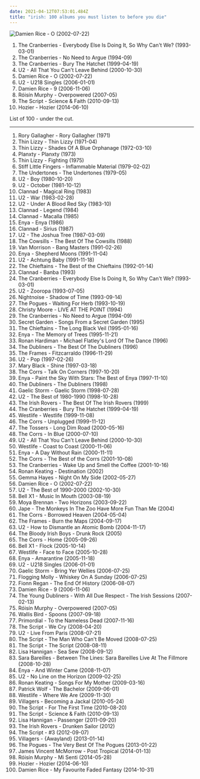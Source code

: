 ```yaml
---
date: 2021-04-12T07:53:01.484Z
title: "irish: 100 albums you must listen to before you die"
---
```

![Damien Rice - O (2002-07-22)](https://img.discogs.com/ZQlQz6fBE2IohmkyyWgN2qBYtbw=/fit-in/150x150/filters:strip_icc():format(jpeg):mode_rgb():quality(90)/discogs-images/R-1222805-1202239031.jpeg.jpg "Damien Rice - O (2002-07-22)")
<ol class="albums">
<li data-cover="http://coverartarchive.org/release/6e4bad0f-41e3-361d-b75a-3f63bc7176c6/16623893430-500.jpg" data-tags="90s, rock" role="button">The Cranberries - Everybody Else Is Doing It, So Why Can't We? (1993-03-01)</li>
<li data-cover="http://coverartarchive.org/release/177ebc28-0115-3897-8eb3-ebf74ce23790/20976788588-500.jpg" data-tags="90s, rock, alternative" role="button">The Cranberries - No Need to Argue (1994-09)</li>
<li data-cover="https://img.discogs.com/zonqhzeLNgC07fqdcsZ5OrZ7h8k=/fit-in/565x606/filters:strip_icc():format(jpeg):mode_rgb():quality(90)/discogs-images/R-7768449-1448613040-9659.jpeg.jpg" data-tags="rock, alternative, 90s" role="button">The Cranberries - Bury The Hatchet (1999-04-19)</li>
<li data-cover="https://img.discogs.com/U8okCdE93Q8KnJ5rBtnugutb8JM=/fit-in/600x600/filters:strip_icc():format(jpeg):mode_rgb():quality(90)/discogs-images/R-1198146-1211495932.jpeg.jpg" data-tags="u2, rock" role="button">U2 - All That You Can't Leave Behind (2000-10-30)</li>
<li data-cover="https://img.discogs.com/ZQlQz6fBE2IohmkyyWgN2qBYtbw=/fit-in/150x150/filters:strip_icc():format(jpeg):mode_rgb():quality(90)/discogs-images/R-1222805-1202239031.jpeg.jpg" data-tags="acoustic, singer-songwriter, folk" role="button">Damien Rice - O (2002-07-22)</li>
<li data-cover="http://coverartarchive.org/release/50960a67-c4cc-4845-b722-cf2372d7e5f9/7165424755-500.jpg" data-tags="rock, u2" role="button">U2 - U218 Singles (2006-01-01)</li>
<li data-cover="http://coverartarchive.org/release/490595e7-8ec0-3ad1-ac51-95e816ecb24b/8345167017-500.jpg" data-tags="folk, singer-songwriter, acoustic" role="button">Damien Rice - 9 (2006-11-06)</li>
<li data-cover="https://img.discogs.com/95-LQC1Jx2GGoBq_Z7l1CAeHkrM=/fit-in/600x536/filters:strip_icc():format(jpeg):mode_rgb():quality(90)/discogs-images/R-1139242-1217870739.jpeg.jpg" data-tags="electronic, electropop, female vocalists" role="button">Róisín Murphy - Overpowered (2007-05)</li>
<li data-cover="http://coverartarchive.org/release/18e4ebe7-8117-4013-9e1d-6c4bfd9e04c4/6682031158-500.jpg" data-tags="the script" role="button">The Script - Science & Faith (2010-09-13)</li>
<li data-cover="http://coverartarchive.org/release/d893f786-6518-4dd5-beca-8e00589cd41d/11618361045-500.jpg" data-tags="soul, indie rock, blues" role="button">Hozier - Hozier (2014-06-10)</li>
</ol>
List of 100 - under the cut.
<!-- more -->

_________________

<ol class="albums">
<li data-cover="https://img.discogs.com/6XJy69cfE0Ut4NSEjXDRpUFNpNM=/fit-in/400x400/filters:strip_icc():format(jpeg):mode_rgb():quality(90)/discogs-images/R-5329898-1390702869-5206.jpeg.jpg" data-tags="blues rock, classic rock, blues" role="button">
Rory Gallagher - Rory Gallagher (1971)
</li>
<li data-cover="http://coverartarchive.org/release/861b7aff-0ce6-47cc-b5f2-b6be19bd3abc/11393785643-500.jpg" data-tags="hard rock, irish" role="button">
Thin Lizzy - Thin Lizzy (1971-04)
</li>
<li data-cover="https://img.discogs.com/ix3FmVas9u9AWu3DEbQfOwObMGs=/fit-in/150x148/filters:strip_icc():format(jpeg):mode_rgb():quality(90)/discogs-images/R-4254335-1359828733-8672.jpeg.jpg" data-tags="classic rock" role="button">
Thin Lizzy - Shades Of A Blue Orphanage (1972-03-10)
</li>
<li data-cover="http://coverartarchive.org/release/6e48b834-8865-4a01-af1f-90a56751e9d2/1358975079-500.jpg" data-tags="folk, irish" role="button">
Planxty - Planxty (1973)
</li>
<li data-cover="http://coverartarchive.org/release/85dfbc75-c389-4c36-a0f2-4d7b41723478/11412752699-500.jpg" data-tags="hard rock" role="button">
Thin Lizzy - Fighting (1975)
</li>
<li data-cover="https://img.discogs.com/Ow-Gaovoa219SVHQbCTq-VoIkbA=/fit-in/598x600/filters:strip_icc():format(jpeg):mode_rgb():quality(90)/discogs-images/R-868401-1514550929-4213.jpeg.jpg" data-tags="punk" role="button">
Stiff Little Fingers - Inflammable Material (1979-02-02)
</li>
<li data-cover="http://coverartarchive.org/release/e3d6480b-e431-40e7-84c7-160923940b60/12764953075-500.jpg" data-tags="punk rock, punk" role="button">
The Undertones - The Undertones (1979-05)
</li>
<li data-cover="https://img.discogs.com/2SBGJzgJFV8lrI4NUuon4M9CUf0=/fit-in/600x597/filters:strip_icc():format(jpeg):mode_rgb():quality(90)/discogs-images/R-9191287-1555343079-6941.jpeg.jpg" data-tags="post-punk, rock, 80s" role="button">
U2 - Boy (1980-10-20)
</li>
<li data-cover="http://coverartarchive.org/release/37ab2177-339b-4f5d-affc-f1e5d468bf68/6741475248-500.jpg" data-tags="rock, 80s" role="button">
U2 - October (1981-10-12)
</li>
<li data-cover="http://coverartarchive.org/release/7546163d-238d-38e3-97bb-26c464dabbeb/3195155586-500.jpg" data-tags="celtic, irish" role="button">
Clannad - Magical Ring (1983)
</li>
<li data-cover="https://img.discogs.com/HV3PkcnCqXxcN3RtBp1JG39rK5M=/fit-in/443x600/filters:strip_icc():format(jpeg):mode_rgb():quality(90)/discogs-images/R-3019834-1407571984-2110.jpeg.jpg" data-tags="rock, 80s" role="button">
U2 - War (1983-02-28)
</li>
<li data-cover="http://coverartarchive.org/release/74e6f17b-f10f-3b17-a32f-8168b7cd377b/28078884733-500.jpg" data-tags="rock" role="button">
U2 - Under A Blood Red Sky (1983-10)
</li>
<li data-cover="http://coverartarchive.org/release/17b6081f-cc8e-4dbd-b8da-ff89b6957e1a/13144429451-500.jpg" data-tags="celtic" role="button">
Clannad - Legend (1984)
</li>
<li data-cover="http://coverartarchive.org/release/bb533884-3d66-4945-955e-3c57e629b316/3722741186-500.jpg" data-tags="celtic, new age" role="button">
Clannad - Macalla (1985)
</li>
<li data-cover="http://coverartarchive.org/release/75426382-d7f5-458e-b50d-370a21c430c9/10253435044-500.jpg" data-tags="new age" role="button">
Enya - Enya (1986)
</li>
<li data-cover="https://img.discogs.com/xXwF8MT30xvrR2CKKajUdzcM8S0=/fit-in/600x566/filters:strip_icc():format(jpeg):mode_rgb():quality(90)/discogs-images/R-12555168-1537535536-6963.jpeg.jpg" data-tags="celtic, irish" role="button">
Clannad - Sirius (1987)
</li>
<li data-cover="https://img.discogs.com/vp8yysdtrnhVB0e3-7cEDcL3ZkY=/fit-in/599x584/filters:strip_icc():format(jpeg):mode_rgb():quality(90)/discogs-images/R-1387091-1215452933.jpeg.jpg" data-tags="rock" role="button">
U2 - The Joshua Tree (1987-03-09)
</li>
<li data-cover="https://img.discogs.com/ZUGC-vy9-wlqQqdRmu4cbmq7iOg=/fit-in/500x495/filters:strip_icc():format(jpeg):mode_rgb():quality(90)/discogs-images/R-17321884-1612806083-5436.jpeg.jpg" data-tags="classic rock, 60s, sunshine pop, irish, bubblegum, ageofaquarius63, doofusgoofus" role="button">
The Cowsills - The Best Of The Cowsills (1988)
</li>
<li data-cover="http://coverartarchive.org/release/7a094da9-ae4f-41d3-a8e7-c88c71daaea7/15557075572-500.jpg" data-tags="classic rock, rock, irish" role="button">
Van Morrison - Bang Masters (1991-02-26)
</li>
<li data-cover="http://coverartarchive.org/release/2fbbe6b7-5679-33cf-a084-ee4bd5429807/16797026280-500.jpg" data-tags="celtic, new age" role="button">
Enya - Shepherd Moons (1991-11-04)
</li>
<li data-cover="https://img.discogs.com/xivHc5rtqcq_p2J2Qu1D99VZmk8=/fit-in/600x582/filters:strip_icc():format(jpeg):mode_rgb():quality(90)/discogs-images/R-6277836-1606808822-4001.jpeg.jpg" data-tags="rock" role="button">
U2 - Achtung Baby (1991-11-18)
</li>
<li data-cover="https://img.discogs.com/vXJgBJdXPiM5T2pxQTW4w7gIVGM=/fit-in/600x523/filters:strip_icc():format(jpeg):mode_rgb():quality(90)/discogs-images/R-14233630-1570386536-6094.jpeg.jpg" data-tags="irish, celtic" role="button">
The Chieftains - The Best of the Chieftains (1992-01-14)
</li>
<li data-cover="https://img.discogs.com/xbSveh6u1PT6wIjBm6QxyCvJB0k=/fit-in/600x600/filters:strip_icc():format(jpeg):mode_rgb():quality(90)/discogs-images/R-8996453-1472983258-2777.jpeg.jpg" data-tags="celtic, new age" role="button">
Clannad - Banba (1993)
</li>
<li data-cover="http://coverartarchive.org/release/6e4bad0f-41e3-361d-b75a-3f63bc7176c6/16623893430-500.jpg" data-tags="90s, rock" role="button">
The Cranberries - Everybody Else Is Doing It, So Why Can't We? (1993-03-01)
</li>
<li data-cover="http://coverartarchive.org/release/c8a3ad14-933f-308c-866e-b28dd14403a7/3770659611-500.jpg" data-tags="rock, 90s, u2" role="button">
U2 - Zooropa (1993-07-05)
</li>
<li data-cover="http://coverartarchive.org/release/d10def02-976f-4e8e-adb9-5194991b6f24/2060398223-500.jpg" data-tags="celtic" role="button">
Nightnoise - Shadow of Time (1993-09-14)
</li>
<li data-cover="http://coverartarchive.org/release/b316b66f-8f7a-4899-a045-4d734272e60d/16160191520-500.jpg" data-tags="alternative, folk rock, irish, irish folk, tamole likes it, kvlt, irish punk" role="button">
The Pogues - Waiting For Herb (1993-10-19)
</li>
<li data-cover="http://coverartarchive.org/release/24c4d72b-fd9c-463a-802d-aebd5e8f2a0a/15396072186-500.jpg" data-tags="irish" role="button">
Christy Moore - LIVE AT THE POINT (1994)
</li>
<li data-cover="http://coverartarchive.org/release/177ebc28-0115-3897-8eb3-ebf74ce23790/20976788588-500.jpg" data-tags="90s, rock, alternative" role="button">
The Cranberries - No Need to Argue (1994-09)
</li>
<li data-cover="http://coverartarchive.org/release/241eeee9-802f-3bf4-85e2-733cdd209836/27181976185-500.jpg" data-tags="new age, celtic, secret garden" role="button">
Secret Garden - Songs From a Secret Garden (1995)
</li>
<li data-cover="http://coverartarchive.org/release/3cd57757-4f37-4398-bf2a-ff45bfd84b7b/26474897084-500.jpg" data-tags="celtic, irish" role="button">
The Chieftains - The Long Black Veil (1995-01-16)
</li>
<li data-cover="http://coverartarchive.org/release/c96068a9-9d40-3756-b624-a0a7e94cf0e4/22180420062-500.jpg" data-tags="new age, celtic" role="button">
Enya - The Memory of Trees (1995-11-21)
</li>
<li data-cover="https://img.discogs.com/Slr1i12ptM4Pa_wmHHmphdcHVdg=/fit-in/500x500/filters:strip_icc():format(jpeg):mode_rgb():quality(90)/discogs-images/R-801987-1163945410.jpeg.jpg" data-tags="celtic" role="button">
Ronan Hardiman - Michael Flatley's Lord Of The Dance (1996)
</li>
<li data-cover="https://img.discogs.com/uqL-t2fouX_2r9RfBc_E5eq5pKk=/fit-in/300x300/filters:strip_icc():format(jpeg):mode_rgb():quality(90)/discogs-images/R-3829486-1455603083-9695.jpeg.jpg" data-tags="irish" role="button">
The Dubliners - The Best Of The Dubliners (1996)
</li>
<li data-cover="http://coverartarchive.org/release/3139e3a4-a7e7-40ee-a124-2d2830971c4e/14483468542-500.jpg" data-tags="indie, rock, alternative, irish, irish music" role="button">
The Frames - Fitzcarraldo (1996-11-29)
</li>
<li data-cover="http://coverartarchive.org/release/a03e7e4b-45ab-390e-9439-4253efa57967/6316878222-500.jpg" data-tags="rock, 90s" role="button">
U2 - Pop (1997-02-26)
</li>
<li data-cover="http://coverartarchive.org/release/28174166-ee47-4c07-84ee-59b9f8c9696a/13728151561-500.jpg" data-tags="irish, celtic" role="button">
Mary Black - Shine (1997-03-18)
</li>
<li data-cover="http://coverartarchive.org/release/259ef148-90a3-44ab-87b2-1252c46febd5/5356649895-500.jpg" data-tags="pop" role="button">
The Corrs - Talk On Corners (1997-10-20)
</li>
<li data-cover="http://coverartarchive.org/release/0ef2d01b-02bf-35b6-949a-0666edbdc839/6637250207-500.jpg" data-tags="enya" role="button">
Enya - Paint the Sky With Stars: The Best of Enya (1997-11-10)
</li>
<li data-cover="https://img.discogs.com/NrAo82wRPDtNI8-isKvqof7oReg=/fit-in/600x463/filters:strip_icc():format(jpeg):mode_rgb():quality(90)/discogs-images/R-3678539-1479509427-2997.jpeg.jpg" data-tags="irish" role="button">
The Dubliners - The Dubliners (1998)
</li>
<li data-cover="http://coverartarchive.org/release/0f423674-98e5-4f80-9e70-9691dc13567e/15317941128-500.jpg" data-tags="irish, celtic" role="button">
Gaelic Storm - Gaelic Storm (1998-07-28)
</li>
<li data-cover="http://coverartarchive.org/release/3b886671-04bb-4e6f-bc02-310823641fe9/9041409104-500.jpg" data-tags="rock, u2, classic rock" role="button">
U2 - The Best of 1980-1990 (1998-10-28)
</li>
<li data-cover="http://coverartarchive.org/release/b3057d9c-fcb6-4e98-91c6-db3436e46299/29018912269-500.jpg" data-tags="irish, celtic" role="button">
The Irish Rovers - The Best Of The Irish Rovers (1999)
</li>
<li data-cover="https://img.discogs.com/zonqhzeLNgC07fqdcsZ5OrZ7h8k=/fit-in/565x606/filters:strip_icc():format(jpeg):mode_rgb():quality(90)/discogs-images/R-7768449-1448613040-9659.jpeg.jpg" data-tags="rock, alternative, 90s" role="button">
The Cranberries - Bury The Hatchet (1999-04-19)
</li>
<li data-cover="http://coverartarchive.org/release/5b8f11a0-ea81-44d0-a79b-726506b8e6b3/22647463025-500.jpg" data-tags="westlife, pop" role="button">
Westlife - Westlife (1999-11-08)
</li>
<li data-cover="http://coverartarchive.org/release/dc1f2430-bdd5-4070-95a1-58fe9067811b/3600810436-500.jpg" data-tags="folk, pop, irish" role="button">
The Corrs - Unplugged (1999-11-12)
</li>
<li data-cover="http://coverartarchive.org/release/364bab3c-240b-30f1-8cd8-d624a4f89d5a/16999982419-500.jpg" data-tags="rock, punk, irish, celtic rock, t tossers" role="button">
The Tossers - Long Dim Road (2000-05-16)
</li>
<li data-cover="https://img.discogs.com/SFPzHAzX4ah4IFjPf-JRPl37kXU=/fit-in/600x596/filters:strip_icc():format(jpeg):mode_rgb():quality(90)/discogs-images/R-951267-1428563434-2020.jpeg.jpg" data-tags="pop" role="button">
The Corrs - In Blue (2000-07-10)
</li>
<li data-cover="https://img.discogs.com/U8okCdE93Q8KnJ5rBtnugutb8JM=/fit-in/600x600/filters:strip_icc():format(jpeg):mode_rgb():quality(90)/discogs-images/R-1198146-1211495932.jpeg.jpg" data-tags="u2, rock" role="button">
U2 - All That You Can't Leave Behind (2000-10-30)
</li>
<li data-cover="http://coverartarchive.org/release/d0cb6120-ad2e-4694-847f-664083bdc0e4/26537178398-500.jpg" data-tags="coast to coast, westlife, pop" role="button">
Westlife - Coast to Coast (2000-11-06)
</li>
<li data-cover="http://coverartarchive.org/release/76d53e8d-a605-3a57-a188-450d6884fff5/13737540134-500.jpg" data-tags="new age, celtic, enya" role="button">
Enya - A Day Without Rain (2000-11-11)
</li>
<li data-cover="http://coverartarchive.org/release/848a2636-51a8-4a38-9cb3-f6821e8adbe1/28759289524-500.jpg" data-tags="the corrs" role="button">
The Corrs - The Best of the Corrs (2001-10-08)
</li>
<li data-cover="http://coverartarchive.org/release/e5119f27-ef7f-392f-8d93-790a7b62ef59/19311203167-500.jpg" data-tags="rock" role="button">
The Cranberries - Wake Up and Smell the Coffee (2001-10-16)
</li>
<li data-cover="https://img.discogs.com/zpL7Vvj08Z9ClcnhZw2kviQLoeI=/fit-in/600x600/filters:strip_icc():format(jpeg):mode_rgb():quality(90)/discogs-images/R-7506712-1457488957-7981.jpeg.jpg" data-tags="pop, irish, male vocalist, complete crap, dim, driving pop, mobloguk, ronan keating  -  destination" role="button">
Ronan Keating - Destination (2002)
</li>
<li data-cover="https://img.discogs.com/IEPYmkiATmYCQaoXBtgtmRRnZ_c=/fit-in/600x885/filters:strip_icc():format(jpeg):mode_rgb():quality(90)/discogs-images/R-1533055-1495336592-1611.jpeg.jpg" data-tags="irish" role="button">
Gemma Hayes - Night On My Side (2002-05-27)
</li>
<li data-cover="https://img.discogs.com/ZQlQz6fBE2IohmkyyWgN2qBYtbw=/fit-in/150x150/filters:strip_icc():format(jpeg):mode_rgb():quality(90)/discogs-images/R-1222805-1202239031.jpeg.jpg" data-tags="acoustic, singer-songwriter, folk" role="button">
Damien Rice - O (2002-07-22)
</li>
<li data-cover="http://coverartarchive.org/release/9f7fead6-9bba-3a45-ad9d-33d8712413bb/17641203848-500.jpg" data-tags="rock" role="button">
U2 - The Best of 1990-2000 (2002-10-30)
</li>
<li data-cover="https://img.discogs.com/C7ivzZqISbQUn_PodoOTtCo-Z2c=/fit-in/239x240/filters:strip_icc():format(jpeg):mode_rgb():quality(90)/discogs-images/R-2044574-1406510932-1126.jpeg.jpg" data-tags="indie, indie rock, irish, stuff i like, drive-thru records" role="button">
Bell X1 - Music In Mouth (2003-08-19)
</li>
<li data-cover="http://coverartarchive.org/release/175e2c5a-9bbc-49f9-bfd1-ac3b077c7a96/16482696811-500.jpg" data-tags="celtic" role="button">
Moya Brennan - Two Horizons (2003-09-22)
</li>
<li data-cover="http://coverartarchive.org/release/b8a438cd-8718-430a-b8dc-589f17816dc0/14762285093-500.jpg" data-tags="alternative" role="button">
Jape - The Monkeys In The Zoo Have More Fun Than Me (2004)
</li>
<li data-cover="http://coverartarchive.org/release/09ead843-23c8-3ee2-9094-1cf78b3a2408/10962966051-500.jpg" data-tags="pop" role="button">
The Corrs - Borrowed Heaven (2004-05-04)
</li>
<li data-cover="http://coverartarchive.org/release/b7672ca3-e0f4-4701-94ad-9dc4c0043b8f/25419446052-500.jpg" data-tags="alternative rock" role="button">
The Frames - Burn the Maps (2004-09-17)
</li>
<li data-cover="http://coverartarchive.org/release/1eccc76d-a24a-3066-ab4f-85e2efffb251/7947210173-500.jpg" data-tags="rock, u2" role="button">
U2 - How to Dismantle an Atomic Bomb (2004-11-17)
</li>
<li data-cover="http://coverartarchive.org/release/d67791a1-1304-4f30-a6f3-f00b8186630a/992235630-500.jpg" data-tags="irish" role="button">
The Bloody Irish Boys - Drunk Rock (2005)
</li>
<li data-cover="http://coverartarchive.org/release/ba0765da-df34-406c-934b-57a73dd9e353/9948459257-500.jpg" data-tags="folk" role="button">
The Corrs - Home (2005-09-26)
</li>
<li data-cover="https://img.discogs.com/fYjxUVlfj9RRrEg6GM0tF2l-b3A=/fit-in/500x500/filters:strip_icc():format(jpeg):mode_rgb():quality(90)/discogs-images/R-2625293-1293867158.jpeg.jpg" data-tags="indie" role="button">
Bell X1 - Flock (2005-10-14)
</li>
<li data-cover="http://coverartarchive.org/release/ee99133c-2a6a-4284-aa50-49080bdba6cd/28019561986-500.jpg" data-tags="westlife, pop" role="button">
Westlife - Face to Face (2005-10-28)
</li>
<li data-cover="http://coverartarchive.org/release/b68a9abc-5e45-3fa6-8a6f-b0e9572ba1c9/8316179451-500.jpg" data-tags="new age, celtic" role="button">
Enya - Amarantine (2005-11-18)
</li>
<li data-cover="http://coverartarchive.org/release/50960a67-c4cc-4845-b722-cf2372d7e5f9/7165424755-500.jpg" data-tags="rock, u2" role="button">
U2 - U218 Singles (2006-01-01)
</li>
<li data-cover="http://coverartarchive.org/release/298b2b1e-d3cf-4dec-be0b-1803064a093f/8915966727-500.jpg" data-tags="irish, celtic rock" role="button">
Gaelic Storm - Bring Yer Wellies (2006-07-25)
</li>
<li data-cover="http://coverartarchive.org/release/713844be-3748-35db-8502-41898a892a37/13801672579-500.jpg" data-tags="irish, punk" role="button">
Flogging Molly - Whiskey On A Sunday (2006-07-25)
</li>
<li data-cover="https://img.discogs.com/UTfPdDO7yKlna4J-8s7oIndKMmc=/fit-in/599x595/filters:strip_icc():format(jpeg):mode_rgb():quality(90)/discogs-images/R-2024101-1259182598.jpeg.jpg" data-tags="folk, singer-songwriter" role="button">
Fionn Regan - The End Of History (2006-08-07)
</li>
<li data-cover="http://coverartarchive.org/release/490595e7-8ec0-3ad1-ac51-95e816ecb24b/8345167017-500.jpg" data-tags="folk, singer-songwriter, acoustic" role="button">
Damien Rice - 9 (2006-11-06)
</li>
<li data-cover="https://via.placeholder.com/450" data-tags="celtic punk" role="button">
The Young Dubliners - With All Due Respect - The Irish Sessions (2007-02-13)
</li>
<li data-cover="https://img.discogs.com/95-LQC1Jx2GGoBq_Z7l1CAeHkrM=/fit-in/600x536/filters:strip_icc():format(jpeg):mode_rgb():quality(90)/discogs-images/R-1139242-1217870739.jpeg.jpg" data-tags="electronic, electropop, female vocalists" role="button">
Róisín Murphy - Overpowered (2007-05)
</li>
<li data-cover="https://via.placeholder.com/450" data-tags="jazz, rock, indiepop, irish folk, full streamable albums" role="button">
Wallis Bird - Spoons (2007-09-18)
</li>
<li data-cover="http://coverartarchive.org/release/82dc3ab4-361e-3b29-973d-f7f1abf1c436/13912011180-500.jpg" data-tags="black metal, pagan metal" role="button">
Primordial - To the Nameless Dead (2007-11-16)
</li>
<li data-cover="https://via.placeholder.com/450" data-tags="pop" role="button">
The Script - We Cry (2008-04-20)
</li>
<li data-cover="http://coverartarchive.org/release/e089c521-16fd-42c5-abf7-ee79fb6231fd/11994441629-500.jpg" data-tags="rock, irish, live, compilations, desert island discs" role="button">
U2 - Live From Paris (2008-07-21)
</li>
<li data-cover="https://img.discogs.com/2ekcBuMG8g0xgx_m-NVExDI31-w=/fit-in/491x488/filters:strip_icc():format(jpeg):mode_rgb():quality(90)/discogs-images/R-2575678-1386862288-2838.jpeg.jpg" data-tags="the script" role="button">
The Script - The Man Who Can't Be Moved (2008-07-25)
</li>
<li data-cover="http://coverartarchive.org/release/1df1d4e8-ef3c-3513-b982-845edd9c371b/6635580720-500.jpg" data-tags="pop rock" role="button">
The Script - The Script (2008-08-11)
</li>
<li data-cover="https://img.discogs.com/aiVvspzzf0mNd9A_xGlClkEesig=/fit-in/600x544/filters:strip_icc():format(jpeg):mode_rgb():quality(90)/discogs-images/R-1669654-1567298142-1446.png.jpg" data-tags="folk, female vocalists, singer-songwriter, indie" role="button">
Lisa Hannigan - Sea Sew (2008-09-12)
</li>
<li data-cover="https://img.discogs.com/iMr4EtTmLjmeBSFTYJ31dNqmXdI=/fit-in/566x563/filters:strip_icc():format(jpeg):mode_rgb():quality(90)/discogs-images/R-2716560-1417511195-4062.jpeg.jpg" data-tags="female vocalists, female vocalist" role="button">
Sara Bareilles - Between The Lines: Sara Bareilles Live At The Fillmore (2008-10-28)
</li>
<li data-cover="http://coverartarchive.org/release/16d139e2-e940-36e4-b865-99f4dd667573/14012130666-500.jpg" data-tags="christmas" role="button">
Enya - And Winter Came (2008-11-07)
</li>
<li data-cover="http://coverartarchive.org/release/650ed589-c6c2-3bdf-a132-e781020bcbff/1736631743-500.jpg" data-tags="rock" role="button">
U2 - No Line on the Horizon (2009-02-25)
</li>
<li data-cover="http://coverartarchive.org/release/a51be432-d3d9-4f3b-a482-dd90d748ae35/15754141469-500.jpg" data-tags="rock, irish" role="button">
Ronan Keating - Songs For My Mother (2009-03-16)
</li>
<li data-cover="http://coverartarchive.org/release/4f8f41d4-895d-488d-95d0-7daec079bcd1/21698152605-500.jpg" data-tags="indie, alternative, folk, epic, fucking epic" role="button">
Patrick Wolf - The Bachelor (2009-06-01)
</li>
<li data-cover="http://coverartarchive.org/release/2e748702-5e75-4a8a-8526-d0311a89d616/11826807120-500.jpg" data-tags="pop, irish, boybands" role="button">
Westlife - Where We Are (2009-11-30)
</li>
<li data-cover="https://img.discogs.com/3OoWfZVJU5AV7OxhKzMipCp6vQw=/fit-in/600x598/filters:strip_icc():format(jpeg):mode_rgb():quality(90)/discogs-images/R-2238563-1272988463.jpeg.jpg" data-tags="indie rock, irish, ireland" role="button">
Villagers - Becoming a Jackal (2010-05-24)
</li>
<li data-cover="http://coverartarchive.org/release/ffb41af0-6f41-40a1-a98f-0ea5ac33b2c0/9890214632-500.jpg" data-tags="easy listening, modern, irish" role="button">
The Script - For The First Time (2010-08-20)
</li>
<li data-cover="http://coverartarchive.org/release/18e4ebe7-8117-4013-9e1d-6c4bfd9e04c4/6682031158-500.jpg" data-tags="the script" role="button">
The Script - Science & Faith (2010-09-13)
</li>
<li data-cover="https://img.discogs.com/gGvo29mIV8rtAGgFsDiglFiSqGM=/fit-in/600x600/filters:strip_icc():format(jpeg):mode_rgb():quality(90)/discogs-images/R-3181009-1487336547-2725.jpeg.jpg" data-tags="singer-songwriter, rock, folk, folk rock" role="button">
Lisa Hannigan - Passenger (2011-09-20)
</li>
<li data-cover="http://coverartarchive.org/release/8fd6395e-d781-4607-8d19-d8d2b9927871/7817782831-500.jpg" data-tags="irish, celtic, irish folk" role="button">
The Irish Rovers - Drunken Sailor (2012)
</li>
<li data-cover="http://coverartarchive.org/release/8d3da9c4-17db-480a-85c1-17ee27823fcb/2019375455-500.jpg" data-tags="pop, pop rock" role="button">
The Script - #3 (2012-09-07)
</li>
<li data-cover="http://coverartarchive.org/release/d555247a-4c60-4af4-bea1-923dafb15e0e/14673590423-500.jpg" data-tags="indie, singer-songwriter" role="button">
Villagers - {Awayland} (2013-01-14)
</li>
<li data-cover="http://coverartarchive.org/release/21f11285-d569-4332-9566-680560cbc682/3462514269-500.jpg" data-tags="irish, celtic" role="button">
The Pogues - The Very Best Of The Pogues (2013-01-22)
</li>
<li data-cover="http://coverartarchive.org/release/6e372de4-f625-47a6-9786-ed67b208d132/6086720192-500.jpg" data-tags="folk" role="button">
James Vincent McMorrow - Post Tropical (2014-01-13)
</li>
<li data-cover="http://coverartarchive.org/release/8b11f67e-7902-47b9-a408-ce0ea78b9555/13004401658-500.jpg" data-tags="electronic, pop, dance, irish, italo disco, 2014 releases, she sings so sweetly, 2014: eps" role="button">
Róisín Murphy - Mi Senti (2014-05-28)
</li>
<li data-cover="http://coverartarchive.org/release/d893f786-6518-4dd5-beca-8e00589cd41d/11618361045-500.jpg" data-tags="soul, indie rock, blues" role="button">
Hozier - Hozier (2014-06-10)
</li>
<li data-cover="http://coverartarchive.org/release/a5bb7a1b-f162-44a0-b833-69fb8bf13125/8706849113-500.jpg" data-tags="folk, acoustic, indie folk" role="button">
Damien Rice - My Favourite Faded Fantasy (2014-10-31)
</li>
</ol>